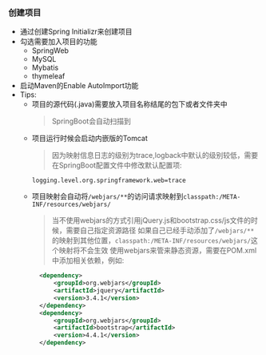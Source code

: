 ### 创建项目
  + 通过创建Spring Initializr来创建项目
  + 勾选需要加入项目的功能
    + SpringWeb
    + MySQL
    + Mybatis
    + thymeleaf
  + 启动Maven的Enable AutoImport功能
  + Tips:
    + 项目的源代码(.java)需要放入项目名称结尾的包下或者文件夹中
      > SpringBoot会自动扫描到
    + 项目运行时候会启动内嵌版的Tomcat
      > 因为映射信息日志的级别为trace,logback中默认的级别较低，需要在SpringBoot配置文件中修改默认配置项:
      ```properties
      logging.level.org.springframework.web=trace
      ```
    + 项目映射会自动将`/webjars/**`的访问请求映射到`classpath:/META-INF/resources/webjars/`
      > 当不使用webjars的方式引用jQuery.js和bootstrap.css/js文件的时候，需要自己指定资源路径
        如果自己已经手动添加了`/webjars/**`的映射到其他位置，`classpath:/META-INF/resources/webjars/`这个映射将不会生效
      > 使用webjars来管来静态资源，需要在POM.xml中添加相关依赖，例如:
        ```xml
          <dependency>
              <groupId>org.webjars</groupId>
              <artifactId>jquery</artifactId>
              <version>3.4.1</version>
          </dependency>
          <dependency>
              <groupId>org.webjars</groupId>
              <artifactId>bootstrap</artifactId>
              <version>4.4.1</version>
          </dependency>
        ```
